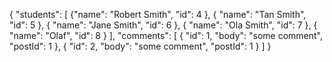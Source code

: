 {
"students": [
{"name": "Robert Smith",
"id": 4
},
{
"name": "Tan Smith",
"id": 5
    },
    {
      "name": "Jane Smith",
      "id": 6
    },
    {
      "name": "Ola Smith",
      "id": 7
    },
    {
      "name": "Olaf",
      "id": 8
    }
  ],
  "comments": [
    {
      "id": 1,
      "body": "some comment",
      "postId": 1
    },
    {
      "id": 2,
      "body": "some comment",
      "postId": 1
    }
  ]
}
